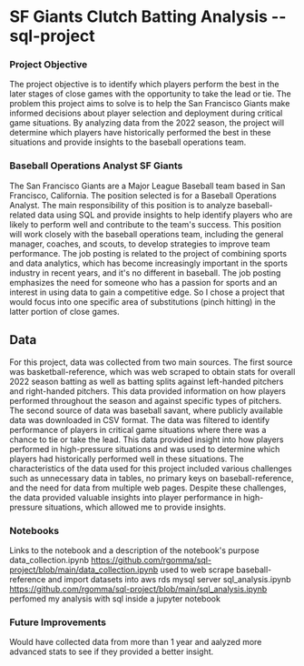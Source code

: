 # SF Giants Clutch Batting Analysis --sql-project
### Project Objective
The project objective is to identify which players perform the best in the later stages of close games with the opportunity to take the lead or tie. The problem this project aims to solve is to help the San Francisco Giants make informed decisions about player selection and deployment during critical game situations. By analyzing data from the 2022 season, the project will determine which players have historically performed the best in these situations and provide insights to the baseball operations team.
### Baseball Operations Analyst SF Giants 
The San Francisco Giants are a Major League Baseball team based in San Francisco, California. The position selected is for a Baseball Operations Analyst. The main responsibility of this position is to analyze baseball-related data using SQL and provide insights to help identify players who are likely to perform well and contribute to the team's success. This position will work closely with the baseball operations team, including the general manager, coaches, and scouts, to develop strategies to improve team performance. The job posting is related to the project of combining sports and data analytics, which has become increasingly important in the sports industry in recent years, and it's no different in baseball. The job posting emphasizes the need for someone who has a passion for sports and an interest in using data to gain a competitive edge. So I chose a project that would focus into one specific area of substitutions (pinch hitting) in the latter portion of close games.
## Data
For this project, data was collected from two main sources. The first source was basketball-reference, which was web scraped to obtain stats for overall 2022 season batting as well as batting splits against left-handed pitchers and right-handed pitchers. This data provided information on how players performed throughout the season and against specific types of pitchers.
The second source of data was baseball savant, where publicly available data was downloaded in CSV format. The data was filtered to identify performance of players in critical game situations where there was a chance to tie or take the lead. This data provided insight into how players performed in high-pressure situations and was used to determine which players had historically performed well in these situations.
The characteristics of the data used for this project included various challenges such as unnecessary data in tables, no primary keys on baseball-reference, and the need for data from multiple web pages. Despite these challenges, the data provided valuable insights into player performance in high-pressure situations, which allowed me to provide insights.
### Notebooks
Links to the notebook and a description of the notebook's purpose
data_collection.ipynb https://github.com/rgomma/sql-project/blob/main/data_collection.ipynb
  used to web scrape baseball-reference and import datasets into aws rds mysql server
sql_analysis.ipynb https://github.com/rgomma/sql-project/blob/main/sql_analysis.ipynb
  perfomed my analysis with sql inside a jupyter notebook
### Future Improvements
Would have collected data from more than 1 year and aalyzed more advanced stats to see if they provided a better insight.
